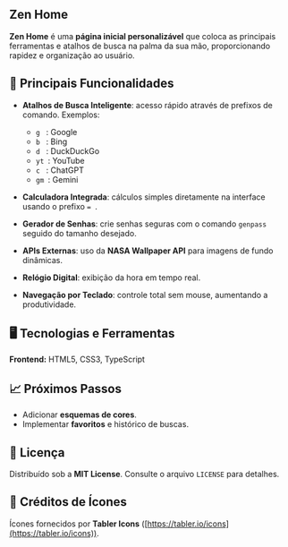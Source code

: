 ## Zen Home

**Zen Home** é uma **página inicial personalizável** que coloca as principais ferramentas e atalhos de busca na palma da sua mão, proporcionando rapidez e organização ao usuário.

## 🚀 Principais Funcionalidades

* **Atalhos de Busca Inteligente**: acesso rápido através de prefixos de comando. Exemplos:

  * `g ` : Google
  * `b ` : Bing
  * `d ` : DuckDuckGo
  * `yt `: YouTube
  * `c ` : ChatGPT
  * `gm `: Gemini
* **Calculadora Integrada**: cálculos simples diretamente na interface usando o prefixo `= `.
* **Gerador de Senhas**: crie senhas seguras com o comando `genpass ` seguido do tamanho desejado.
* **APIs Externas**: uso da **NASA Wallpaper API** para imagens de fundo dinâmicas.
* **Relógio Digital**: exibição da hora em tempo real.
* **Navegação por Teclado**: controle total sem mouse, aumentando a produtividade.

## 🖥️ Tecnologias e Ferramentas

**Frontend:** HTML5, CSS3, TypeScript

## 📈 Próximos Passos

* Adicionar **esquemas de cores**.
* Implementar **favoritos** e histórico de buscas.

## 📄 Licença

Distribuído sob a **MIT License**. Consulte o arquivo `LICENSE` para detalhes.

## 🎨 Créditos de Ícones

Ícones fornecidos por **Tabler Icons** ([https://tabler.io/icons](https://tabler.io/icons)).

